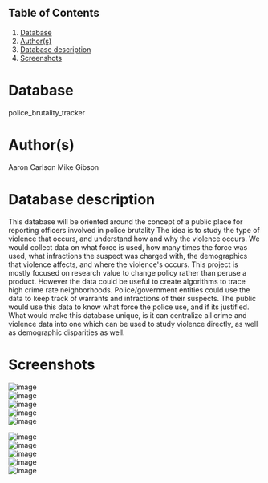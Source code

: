 ## Table of Contents
1. [Database](#database)
1. [Author(s)](#author)
1. [Database description](#description)
1. [Screenshots](#screenshots)
# Database
police_brutality_tracker
# Author(s)
Aaron Carlson
Mike Gibson
# Database description
This database will be oriented around the concept of a public place for reporting officers involved in police brutality
The idea is to study the type of violence that occurs, and understand how and why the violence occurs. We would collect data on what force is used, how many times the force was used, what infractions the suspect was charged with, the demographics that violence affects, and where the violence's occurs. This project is mostly focused on research value to change policy rather than peruse a product. However the data could be useful to create algorithms to trace high crime rate neighborhoods. Police/government entities could use the data to keep track of warrants and infractions of their suspects. The public would use this data to know what force the police use, and if its justified. What would make this database unique, is it can centralize all crime and violence data into one which can be used to study violence directly, as well as demographic disparities as well.

# Screenshots </br>
![image](https://user-images.githubusercontent.com/77476938/158543129-e91b3da3-d62d-4111-a672-47cfcb004841.png) </br>
![image](https://user-images.githubusercontent.com/77476938/158543287-2d361c1c-13cf-49a3-8e5a-c12549ede482.png) </br>
![image](https://user-images.githubusercontent.com/77476938/158543506-52b51ad5-31d2-4834-a016-c62c5ca5c4f8.png) </br>
![image](https://user-images.githubusercontent.com/77476938/158543664-fb20b235-bd0b-4330-a8ca-2d6cd8be0b9b.png) </br>
![image](https://user-images.githubusercontent.com/77476938/158543754-7d61faf2-241e-42cd-a502-472b96231031.png) </br>

![image](https://user-images.githubusercontent.com/77476938/158544434-44c1356e-03f6-4b85-aae6-b245703e9f1a.png) </br>
![image](https://user-images.githubusercontent.com/77476938/158544580-6683b549-7bdc-45aa-95fb-9fafe386db7d.png) </br>
![image](https://user-images.githubusercontent.com/77476938/158544628-29d82bf2-6767-4343-abe1-721ec42cb078.png) </br>
![image](https://user-images.githubusercontent.com/77476938/158544699-1de3f974-5d86-4f2e-a96e-a9658eb344ea.png) </br>
![image](https://user-images.githubusercontent.com/77476938/158544800-e8bf9324-402c-47dd-8283-1d288ff1b5d1.png) </br>

